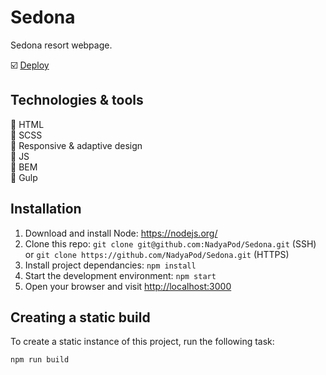 # Sedona

Sedona resort webpage.

:ballot_box_with_check: [Deploy](https://frolicking-crostata-d67bac.netlify.app/)

## Technologies & tools

:small_blue_diamond: HTML<br>
:small_blue_diamond: SCSS<br>
:small_blue_diamond: Responsive & adaptive design<br>
:small_blue_diamond: JS<br>
:small_blue_diamond: BEM<br>
:small_blue_diamond: Gulp<br>

## Installation

1. Download and install Node: <https://nodejs.org/>
2. Clone this repo: `git clone git@github.com:NadyaPod/Sedona.git` (SSH) or `git clone https://github.com/NadyaPod/Sedona.git` (HTTPS)
3. Install project dependancies: `npm install`
4. Start the development environment: `npm start`
5. Open your browser and visit <http://localhost:3000>

## Creating a static build

To create a static instance of this project, run the following task:

`npm run build`

